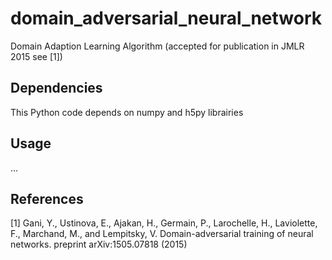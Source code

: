 # domain_adversarial_neural_network
Domain Adaption Learning Algorithm (accepted for publication in JMLR 2015 see [1])


## Dependencies
This Python code depends on numpy and h5py librairies

## Usage
...

## References
[1] Gani, Y., Ustinova, E., Ajakan, H., Germain, P., Larochelle, H., Laviolette, F.,
Marchand, M., and Lempitsky, V. Domain-adversarial training of neural networks. 
preprint arXiv:1505.07818 (2015)

